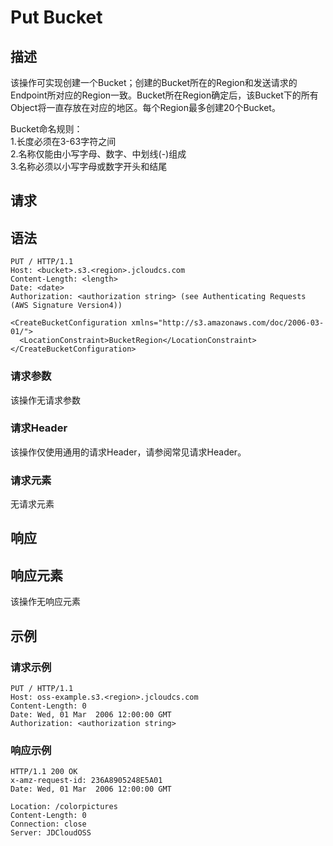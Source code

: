 # Put Bucket

## 描述
该操作可实现创建一个Bucket；创建的Bucket所在的Region和发送请求的Endpoint所对应的Region一致。Bucket所在Region确定后，该Bucket下的所有Object将一直存放在对应的地区。每个Region最多创建20个Bucket。

Bucket命名规则：<br>
1.长度必须在3-63字符之间<br>
2.名称仅能由小写字母、数字、中划线(-)组成<br>
3.名称必须以小写字母或数字开头和结尾<br>

## 请求

## 语法
```
PUT / HTTP/1.1
Host: <bucket>.s3.<region>.jcloudcs.com 
Content-Length: <length>
Date: <date>
Authorization: <authorization string> (see Authenticating Requests (AWS Signature Version4))

<CreateBucketConfiguration xmlns="http://s3.amazonaws.com/doc/2006-03-01/"> 
  <LocationConstraint>BucketRegion</LocationConstraint> 
</CreateBucketConfiguration>
```
### 请求参数
该操作无请求参数

### 请求Header
该操作仅使用通用的请求Header，请参阅常见请求Header。

### 请求元素
无请求元素

## 响应

## 响应元素
该操作无响应元素

## 示例

### 请求示例
```
PUT / HTTP/1.1
Host: oss-example.s3.<region>.jcloudcs.com 
Content-Length: 0
Date: Wed, 01 Mar  2006 12:00:00 GMT
Authorization: <authorization string>
```
### 响应示例
```
HTTP/1.1 200 OK
x-amz-request-id: 236A8905248E5A01
Date: Wed, 01 Mar  2006 12:00:00 GMT

Location: /colorpictures
Content-Length: 0
Connection: close
Server: JDCloudOSS
```
